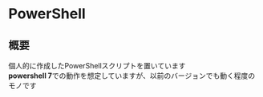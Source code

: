 # PowerShell

## 概要

個人的に作成したPowerShellスクリプトを置いています  
**powershell 7**での動作を想定していますが、以前のバージョンでも動く程度のモノです

